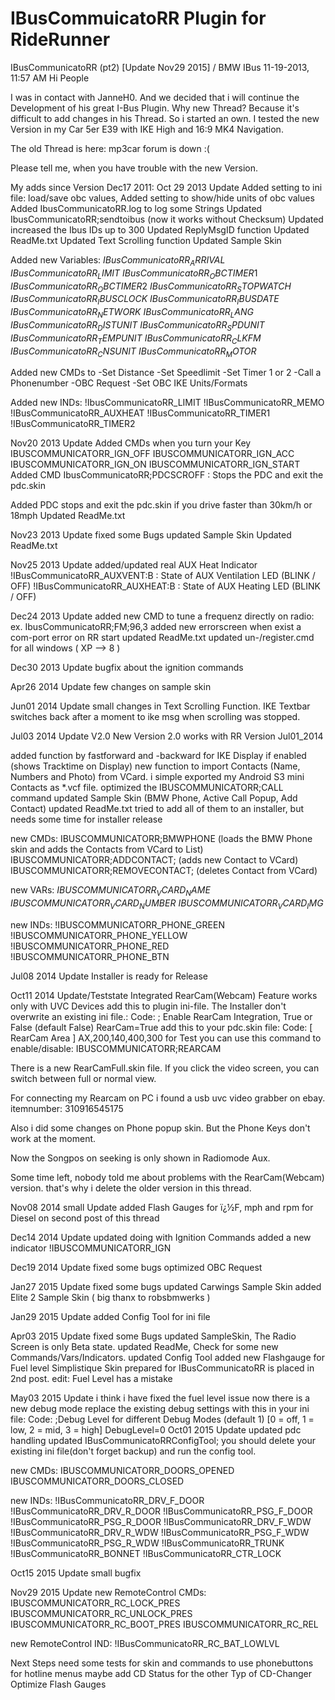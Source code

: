 # IBusCommuicatoRR Plugin for RideRunner

IBusCommunicatoRR (pt2) [Update Nov29 2015] / BMW IBus 
11-19-2013, 11:57 AM
Hi People

I was in contact with JanneH0. And we decided that i will continue the Development of his great I-Bus Plugin.
Why new Thread? Because it's difficult to add changes in his Thread. So i started an own. I tested the new Version in my Car 5er E39 with IKE High and 16:9 MK4 Navigation.

The old Thread is here: mp3car forum is down :(

Please tell me, when you have trouble with the new Version.

My adds since Version Dec17 2011:
Oct 29 2013 Update
Added setting to ini file: load/save obc values, 
Added setting to show/hide units of obc values
Added IbusCommunicatoRR.log to log some Strings
Updated IbusCommunicatoRR;sendtoibus (now it works without Checksum)
Updated increased the Ibus IDs up to 300
Updated ReplyMsgID function
Updated ReadMe.txt
Updated Text Scrolling function
Updated Sample Skin

Added new Variables: 
$IBusCommunicatoRR_ARRIVAL$ 
$IBusCommunicatoRR_LIMIT$ 
$IBusCommunicatoRR_OBCTIMER1$
$IBusCommunicatoRR_OBCTIMER2$
$IBusCommunicatoRR_STOPWATCH$
$IBusCommunicatoRR_IBUSCLOCK$
$IBusCommunicatoRR_IBUSDATE$
$IBusCommunicatoRR_NETWORK$
$IBusCommunicatoRR_LANG$
$IBusCommunicatoRR_DISTUNIT$
$IBusCommunicatoRR_SPDUNIT$
$IBusCommunicatoRR_TEMPUNIT$
$IBusCommunicatoRR_CLKFM$
$IBusCommunicatoRR_CNSUNIT$
$IBusCommunicatoRR_MOTOR$

Added new CMDs to 
-Set Distance 
-Set Speedlimit
-Set Timer 1 or 2
-Call a Phonenumber 
-OBC Request
-Set OBC IKE Units/Formats

Added new INDs:
!IbusCommunicatoRR_LIMIT
!IBusCommunicatoRR_MEMO
!IBusCommunicatoRR_AUXHEAT
!IBusCommunicatoRR_TIMER1
!IBusCommunicatoRR_TIMER2

Nov20 2013 Update 
Added CMDs when you turn your Key
IBUSCOMMUNICATORR_IGN_OFF
IBUSCOMMUNICATORR_IGN_ACC
IBUSCOMMUNICATORR_IGN_ON
IBUSCOMMUNICATORR_IGN_START
Added CMD IbusCommunicatoRR;PDCSCROFF : Stops the PDC and exit the pdc.skin

Added PDC stops and exit the pdc.skin if you drive faster than 30km/h or 18mph
Updated ReadMe.txt

Nov23 2013 Update
fixed some Bugs
updated Sample Skin
Updated ReadMe.txt

Nov25 2013 Update
added/updated real AUX Heat Indicator
!IBusCommunicatoRR_AUXVENT:B : State of AUX Ventilation LED (BLINK / OFF)
!IBusCommunicatoRR_AUXHEAT:B : State of AUX Heating LED (BLINK / OFF)

Dec24 2013 Update
added new CMD to tune a frequenz directly on radio: ex. IbusCommunicatoRR;FM;96,3
added new errorscreen when exist a com-port error on RR start
updated ReadMe.txt
updated un-/register.cmd for all windows ( XP --> 8 )

Dec30 2013 Update
bugfix about the ignition commands

Apr26 2014 Update
few changes on sample skin

Jun01 2014 Update
small changes in Text Scrolling Function. IKE Textbar switches back after a moment to ike msg when scrolling was stopped.

Jul03 2014 Update V2.0
New Version 2.0 works with RR Version Jul01_2014

added function by fastforward and -backward for IKE Display if enabled (shows Tracktime on Display)
new function to import Contacts (Name, Numbers and Photo) from VCard. i simple exported my Android S3 mini Contacts as *.vcf file.
optimized the IBUSCOMMUNICATORR;CALL command
updated Sample Skin (BMW Phone, Active Call Popup, Add Contact)
updated ReadMe.txt
tried to add all of them to an installer, but needs some time for installer release  

new CMDs:
IBUSCOMMUNICATORR;BMWPHONE (loads the BMW Phone skin and adds the Contacts from VCard to List) 
IBUSCOMMUNICATORR;ADDCONTACT; (adds new Contact to VCard)
IBUSCOMMUNICATORR;REMOVECONTACT; (deletes Contact from VCard)

new VARs:
$IBUSCOMMUNICATORR_VCARD_NAME$ 
$IBUSCOMMUNICATORR_VCARD_NUMBER$ 
$IBUSCOMMUNICATORR_VCARD_IMG$

new INDs:
!IBUSCOMMUNICATORR_PHONE_GREEN
!IBUSCOMMUNICATORR_PHONE_YELLOW
!IBUSCOMMUNICATORR_PHONE_RED
!IBUSCOMMUNICATORR_PHONE_BTN 

Jul08 2014 Update
Installer is ready for Release

Oct11 2014 Update/Teststate
Integrated RearCam(Webcam) Feature works only with UVC Devices
add this to plugin ini-file. The Installer don't overwrite an existing ini file.:
Code:
; Enable RearCam Integration, True or False (default False)
RearCam=True
add this to your pdc.skin file:
Code:
[ RearCam Area ]
AX,200,140,400,300
for Test you can use this command to enable/disable:
IBUSCOMMUNICATORR;REARCAM

There is a new RearCamFull.skin file. If you click the video screen, you can switch between full or normal view.

For connecting my Rearcam on PC i found a usb uvc video grabber on ebay. itemnumber: 310916545175

Also i did some changes on Phone popup skin.
But the Phone Keys don't work at the moment.

Now the Songpos on seeking is only shown in Radiomode Aux.

Some time left, nobody told me about problems with the RearCam(Webcam) version. that's why i delete the older version in this thread.

Nov08 2014 small Update
added Flash Gauges for ï¿½F, mph and rpm for Diesel on second post of this thread

Dec14 2014 Update
updated doing with Ignition Commands
added a new indicator
!IBUSCOMMUNICATORR_IGN

Dec19 2014 Update
fixed some bugs
optimized OBC Request

Jan27 2015 Update
fixed some bugs
updated Carwings Sample Skin
added Elite 2 Sample Skin ( big thanx to robsbmwerks )

Jan29 2015 Update
added Config Tool for ini file

Apr03 2015 Update
fixed some Bugs
updated SampleSkin, The Radio Screen is only Beta state.
updated ReadMe, Check for some new Commands/Vars/Indicators.
updated Config Tool
added new Flashgauge for Fuel level
Simplistique Skin prepared for IBusCommunicatoRR is placed in 2nd post.
edit:
Fuel Level has a mistake

May03 2015 Update
i think i have fixed the fuel level issue
now there is a new debug mode
replace the existing debug settings with this in your ini file:
Code:
;Debug Level for different Debug Modes (default 1) [0 = off, 1 = low, 2 = mid, 3 = high]
DebugLevel=0
Oct01 2015 Update
updated pdc handling
updated IBusCommunicatoRRConfigTool; you should delete your existing ini file(don't forget backup) and run the config tool.

new CMDs:
IBUSCOMMUNICATORR_DOORS_OPENED
IBUSCOMMUNICATORR_DOORS_CLOSED

new INDs:
!IBusCommunicatoRR_DRV_F_DOOR
!IBusCommunicatoRR_DRV_R_DOOR
!IBusCommunicatoRR_PSG_F_DOOR
!IBusCommunicatoRR_PSG_R_DOOR
!IBusCommunicatoRR_DRV_F_WDW
!IBusCommunicatoRR_DRV_R_WDW
!IBusCommunicatoRR_PSG_F_WDW
!IBusCommunicatoRR_PSG_R_WDW
!IBusCommunicatoRR_TRUNK
!IBusCommunicatoRR_BONNET
!IBusCommunicatoRR_CTR_LOCK

Oct15 2015 Update
small bugfix

Nov29 2015 Update
new RemoteControl CMDs:
IBUSCOMMUNICATORR_RC_LOCK_PRES
IBUSCOMMUNICATORR_RC_UNLOCK_PRES
IBUSCOMMUNICATORR_RC_BOOT_PRES
IBUSCOMMUNICATORR_RC_REL 

new RemoteControl IND:
!IBusCommunicatoRR_RC_BAT_LOWLVL

Next Steps 
need some tests for skin and commands to use phonebuttons for hotline menus
maybe add CD Status for the other Typ of CD-Changer
Optimize Flash Gauges


